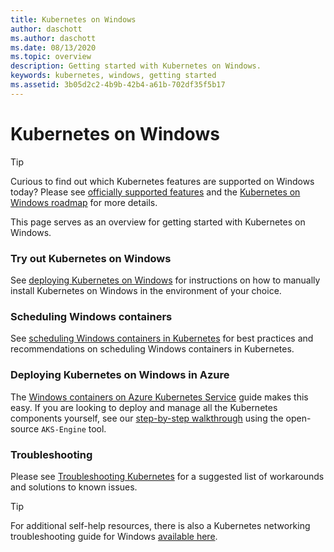 ```yaml
---
title: Kubernetes on Windows
author: daschott
ms.author: daschott
ms.date: 08/13/2020
ms.topic: overview
description: Getting started with Kubernetes on Windows.
keywords: kubernetes, windows, getting started
ms.assetid: 3b05d2c2-4b9b-42b4-a61b-702df35f5b17
---
```

# Kubernetes on Windows

> [!TIP]
> Curious to find out which Kubernetes features are supported on Windows today? Please see [officially supported features](https://kubernetes.io/docs/setup/production-environment/windows/intro-windows-in-kubernetes/#supported-functionality-and-limitations) and the [Kubernetes on Windows roadmap](https://github.com/orgs/kubernetes/projects/8) for more details.

This page serves as an overview for getting started with Kubernetes on Windows.


### Try out Kubernetes on Windows

See [deploying Kubernetes on Windows](https://kubernetes.io/docs/concepts/windows/intro/) for instructions on how to manually install Kubernetes on Windows in the environment of your choice.


### Scheduling Windows containers

See [scheduling Windows containers in Kubernetes](https://kubernetes.io/docs/setup/production-environment/windows/user-guide-windows-containers/) for best practices and recommendations on scheduling Windows containers in Kubernetes.


### Deploying Kubernetes on Windows in Azure

The [Windows containers on Azure Kubernetes Service](/azure/aks/windows-container-cli) guide makes this easy. If you are looking to deploy and manage all the Kubernetes components yourself, see our [step-by-step walkthrough](https://github.com/Azure/aks-engine/blob/master/docs/topics/windows.md) using the open-source `AKS-Engine` tool.

### Troubleshooting
Please see [Troubleshooting Kubernetes](./common-problems.md) for a suggested list of workarounds and solutions to known issues.
>[!TIP]
> For additional self-help resources, there is also a Kubernetes networking troubleshooting guide for Windows [available here](https://techcommunity.microsoft.com/t5/Networking-Blog/Troubleshooting-Kubernetes-Networking-on-Windows-Part-1/ba-p/508648).
